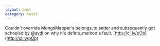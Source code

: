 ```yaml
---
layout: post
category: tweet
---
```

Couldn't override MongoMapper's belongs_to setter and subsequently got schooled by [@avdi](http://twitter.com/avdi) on why it's define_method's fault. [http://cl.ly/pOb](http://cl.ly/pOb)
